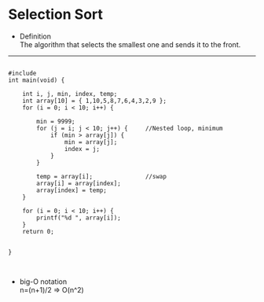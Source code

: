 Selection Sort 
==========================
- Definition  
  The algorithm that selects the smallest one and sends it to the front.
-----------------------------
<pre>
<code>
#include <stdio.h>
int main(void) {

	int i, j, min, index, temp;
	int array[10] = { 1,10,5,8,7,6,4,3,2,9 };
	for (i = 0; i < 10; i++) {

		min = 9999;
		for (j = i; j < 10; j++) {     //Nested loop, minimum
			if (min > array[j]) {
				min = array[j];
				index = j;
			}
		}

		temp = array[i];               //swap
		array[i] = array[index];
		array[index] = temp;
	}

	for (i = 0; i < 10; i++) {
		printf("%d ", array[i]);
	}
	return 0;


}

</code>
</pre>

- big-O notation  
  n=(n+1)/2  => O(n^2)
